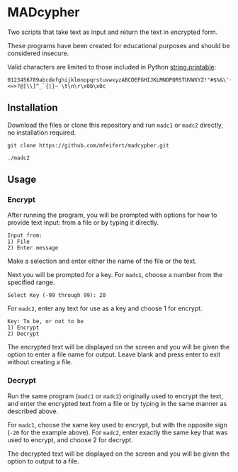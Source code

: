 # MADcypher

Two scripts that take text as input and return the text in encrypted form.

These programs have been created for educational purposes and should be considered insecure.

Valid characters are limited to those included in Python [string.printable](https://docs.python.org/3/library/string.html):

```
0123456789abcdefghijklmnopqrstuvwxyzABCDEFGHIJKLMNOPQRSTUVWXYZ!"#$%&\'()*+,-./:;<=>?@[\\]^_`{|}~ \t\n\r\x0b\x0c
```

## Installation

Download the files or clone this repository and run ```madc1``` or ```madc2``` directly, no installation required.

```
git clone https://github.com/mfeifert/madcypher.git
```

```
./madc2
```

## Usage

### Encrypt

After running the program, you will be prompted with options for how to provide text input: from a file or by typing it directly.

```
Input from:
1) File
2) Enter message
```

Make a selection and enter either the name of the file or the text.

Next you will be prompted for a key.  For ```madc1```, choose a number from the specified range.

```
Select Key (-99 through 99): 20
```

For ```madc2```, enter any text for use as a key and choose 1 for encrypt.

```
Key: To be, or not to be
1) Encrypt
2) Decrypt
```

The encrypted text will be displayed on the screen and you will be given the option to enter a file name for output.  Leave blank and press enter to exit without creating a file.

### Decrypt

Run the same program (```madc1``` or ```madc2```) originally used to encrypt the text, and enter the encrypted text from a file or by typing in the same manner as described above.

For ```madc1```, choose the same key used to encrypt, but with the opposite sign (```-20``` for the example above).  For ```madc2```, enter exactly the same key that was used to encrypt, and choose 2 for decrypt.

The decrypted text will be displayed on the screen and you will be given the option to output to a file.